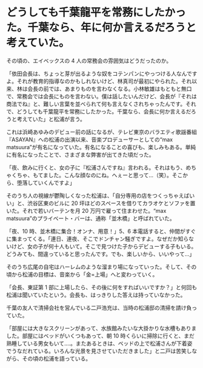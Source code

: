 # どうしても千葉龍平を常務にしたかった。千葉なら、年に何か言えるだろうと考えていた。

その頃の、エイベックスの 4 人の常務会の雰囲気はどうだったのか。

「依田会長は、ちょっと芽が出るような奴をコテンパンにやっつける人なんですよ。それが教育的指導なのかもしれないけど、林真司が最初にやられた。それ以来、林は会長の前では、あまりものを言わなくなる。小林敏雄はもともと無口で、常務会では会長にものを言わない。僕は話したいんだけど、会長が『それは商法でね』と、難しい言葉を並べられて何も言えなくされちゃったんです。それで、どうしても千葉龍平を常務にしたかった。千葉なら、会長に何か言えるだろうと考えていた」と松浦が言う。

これは浜崎あゆみのデビュー前の話になるが、テレビ東京のバラエティ歌謡番組『ASAYAN』への松浦の出演以来、音楽プロデューサーとしての“max matsuura”が有名になっていた。有名になることの喜びも、楽しみもある。単純に有名になったことで、さまざまな弊害が出てきた頃だった。

「夜、飲みに行くと、女の子に『松浦さんですね』言われる。それはもう、めちゃくちゃ、もてました。こんな顔なのにね。へぇーと思って...（笑）。そこから、堕落していくんですよ」

そのうち人の視線が鬱陶しくなった松浦は、「自分専用の店をつくっちゃえばいい」と、渋谷区東のビルに 20 坪ほどのスペースを借りてカラオケとソファを置いた。それで若いバーテンを月 20 万円で雇って住まわせた。“max matsuura”のプライベート・バーは、通称「並木橋」と呼ばれていた。

「夜、10 時、並木橋に集合！オンナ、用意！」5、6 本電話すると、仲間がすぐに集まってくる。「連日、連夜、そこでドンチャン騒ぎですよ。なぜだか知らないけど、女の子が何十人もいて。そこで見つけた子からデビューする子もいる。どうみても、間違っていると思ったんです。でも、楽しいから、いいやって...」

そのうち広尾の自宅はハーレムのような溜まり場になっていった。そして、その頃から松浦の目標は、音楽から「金=上場」へと変わっていく。

「会長、東証第 1 部に上場したら、その後に何をすればいいですか？」と何回も松浦は聞いていたという。会長も、はっきりした答えは持っていなかった。

千葉の友人で清掃会社を営んでいる二戸浩充は、当時の松浦邸の清掃を請け負っていた。

「部屋には大きなスクリーンがあって、水族館みたいな大掛かりな水槽もありました。部屋にはベッドがいくつもあって、朝 10 時くらいに掃除に行くと、まだ熟睡している男女もいて....。またあるときは、ベッドの上で松浦さんが下着姿でうなだれている。いろんな光景を見させていただきました」と二戸は苦笑しながら、その頃の松浦を語っている。
